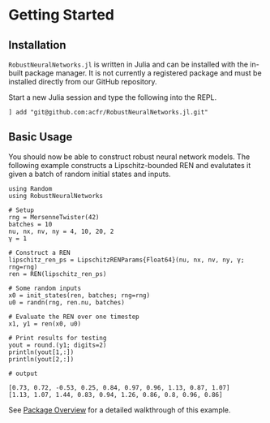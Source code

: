 # Getting Started

## Installation

`RobustNeuralNetworks.jl` is written in Julia and can be installed with the in-built package manager. It is not currently a registered package and must be installed directly from our GitHub repository.

Start a new Julia session and type the following into the REPL.
```
] add "git@github.com:acfr/RobustNeuralNetworks.jl.git"
```

## Basic Usage

You should now be able to construct robust neural network models. The following example constructs a Lipschitz-bounded REN and evalutates it given a batch of random initial states and inputs.

```jldoctest
using Random
using RobustNeuralNetworks

# Setup
rng = MersenneTwister(42)
batches = 10
nu, nx, nv, ny = 4, 10, 20, 2
γ = 1

# Construct a REN
lipschitz_ren_ps = LipschitzRENParams{Float64}(nu, nx, nv, ny, γ; rng=rng)
ren = REN(lipschitz_ren_ps)

# Some random inputs
x0 = init_states(ren, batches; rng=rng)
u0 = randn(rng, ren.nu, batches)

# Evaluate the REN over one timestep
x1, y1 = ren(x0, u0)

# Print results for testing
yout = round.(y1; digits=2)
println(yout[1,:])
println(yout[2,:])

# output

[0.73, 0.72, -0.53, 0.25, 0.84, 0.97, 0.96, 1.13, 0.87, 1.07]
[1.13, 1.07, 1.44, 0.83, 0.94, 1.26, 0.86, 0.8, 0.96, 0.86]
```

See [Package Overview](@ref) for a detailed walkthrough of this example.